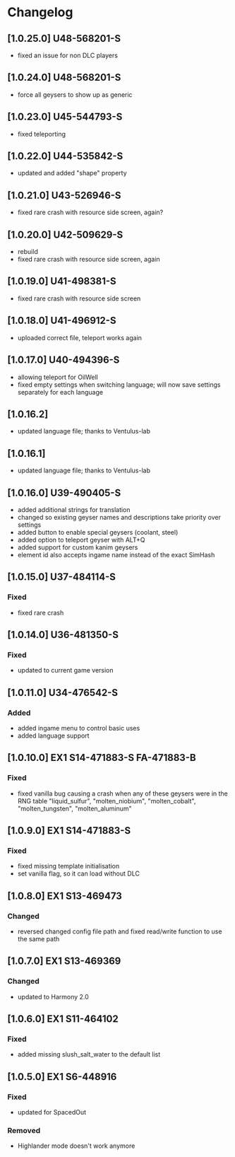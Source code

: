 # Changelog

## [1.0.25.0] U48-568201-S
- fixed an issue for non DLC players

## [1.0.24.0] U48-568201-S
- force all geysers to show up as generic

## [1.0.23.0] U45-544793-S
- fixed teleporting

## [1.0.22.0] U44-535842-S
- updated and added "shape" property

## [1.0.21.0] U43-526946-S
- fixed rare crash with resource side screen, again?

## [1.0.20.0] U42-509629-S
- rebuild
- fixed rare crash with resource side screen, again

## [1.0.19.0] U41-498381-S
- fixed rare crash with resource side screen

## [1.0.18.0] U41-496912-S
- uploaded correct file, teleport works again

## [1.0.17.0] U40-494396-S
- allowing teleport for OilWell
- fixed empty settings when switching language; will now save settings separately for each language

## [1.0.16.2]
- updated language file; thanks to Ventulus-lab

## [1.0.16.1]
- updated language file; thanks to Ventulus-lab

## [1.0.16.0] U39-490405-S
- added additional strings for translation
- changed so existing geyser names and descriptions take priority over settings
- added button to enable special geysers (coolant, steel)
- added option to teleport geyser with ALT+Q
- added support for custom kanim geysers
- element id also accepts ingame name instead of the exact SimHash

## [1.0.15.0] U37-484114-S

### Fixed
- fixed rare crash

## [1.0.14.0] U36-481350-S

### Fixed
- updated to current game version

## [1.0.11.0] U34-476542-S

### Added
- added ingame menu to control basic uses
- added language support

## [1.0.10.0] EX1 S14-471883-S FA-471883-B

### Fixed
- fixed vanilla bug causing a crash when any of these geysers were in the RNG table "liquid_sulfur", "molten_niobium", "molten_cobalt", "molten_tungsten", "molten_aluminum"

## [1.0.9.0] EX1 S14-471883-S

### Fixed
- fixed missing template initialisation
- set vanilla flag, so it can load without DLC

## [1.0.8.0] EX1 S13-469473

### Changed
- reversed changed config file path and fixed read/write function to use the same path

## [1.0.7.0] EX1 S13-469369

### Changed
- updated to Harmony 2.0

## [1.0.6.0] EX1 S11-464102

### Fixed
- added missing slush_salt_water to the default list

## [1.0.5.0] EX1 S6-448916

### Fixed
- updated for SpacedOut

### Removed
- Highlander mode doesn't work anymore
